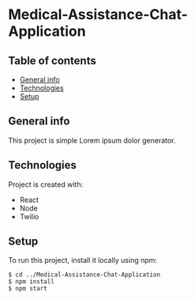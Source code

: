 # Medical-Assistance-Chat-Application
## Table of contents
* [General info](#general-info)
* [Technologies](#technologies)
* [Setup](#setup)

## General info
This project is simple Lorem ipsum dolor generator.
	
## Technologies
Project is created with:
* React
* Node
* Twilio
	
## Setup
To run this project, install it locally using npm:

```
$ cd ../Medical-Assistance-Chat-Application
$ npm install
$ npm start

